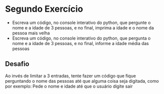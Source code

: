 # Segundo Exercício

* Escreva um código, no console interativo do python, que pergunte o nome e a idade de 3 pessoas, e no final, imprima a idade e o nome da pessoa mais velha
* Escreva um código, no console interativo do python, que pergunta o nome e a idade de 3 pessoas, e no final, informe a idade média das pessoas


## Desafio

Ao invés de limitar a 3 entradas, tente fazer um código que fique perguntando o nome das pessoas até que alguma coisa seja digitada, como por exemplo: Pede o nome e idade até que o usuário digite sair





